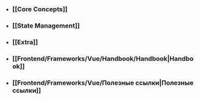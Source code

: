 - ### [[Core Concepts]]
- ### [[State Management]]
- ### [[Extra]]
- ### [[Frontend/Frameworks/Vue/Handbook/Handbook|Handbook]]
- ### [[Frontend/Frameworks/Vue/Полезные ссылки|Полезные ссылки]]
